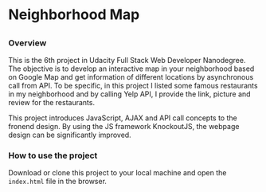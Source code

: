 # Neighborhood Map
##
### Overview

This is the 6th project in Udacity Full Stack Web Developer Nanodegree. The objective is to develop an interactive map in your neighborhood based on Google Map and get information of different locations by asynchronous call from API. To be specific, in this project I listed some famous restaurants in my neighborhood and by calling Yelp API, I provide the link, picture and review for the restaurants. 

This project introduces JavaScript, AJAX and API call concepts to the fronend design. By using the JS framework KnockoutJS, the webpage design can be significantly improved.

### How to use the project
Download or clone this project to your local machine and open the `index.html` file in the browser.
